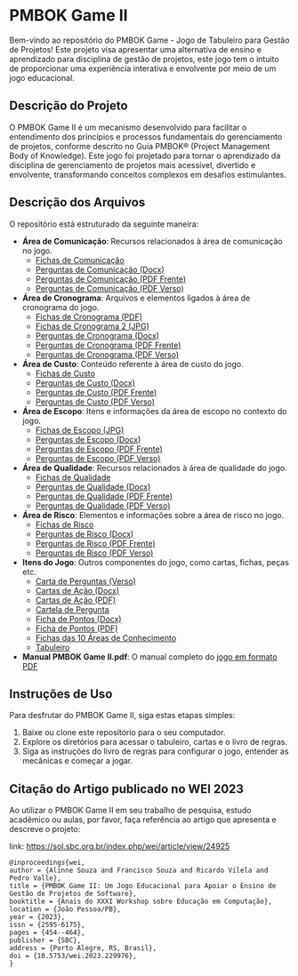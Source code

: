 # PMBOK Game II 
Bem-vindo ao repositório do PMBOK Game - Jogo de Tabuleiro para Gestão de Projetos! Este projeto visa apresentar uma alternativa de ensino e aprendizado para disciplina de gestão de projetos, este jogo tem o intuito de proporcionar uma experiência interativa e envolvente por meio de um jogo educacional.

## Descrição do Projeto

O PMBOK Game II é um mecanismo desenvolvido para facilitar o entendimento dos princípios e processos fundamentais do gerenciamento de projetos, conforme descrito no Guia PMBOK® (Project Management Body of Knowledge). Este jogo foi projetado para tornar o aprendizado da disciplina de gerenciamento de projetos mais acessível, divertido e envolvente, transformando conceitos complexos em desafios estimulantes.

## Descrição dos Arquivos

O repositório está estruturado da seguinte maneira:

- **Área de Comunicação**: Recursos relacionados à área de comunicação no jogo.
  - [Fichas de Comunicação](Área%20Comunicação/fichas%20comunicação.png)
  - [Perguntas de Comunicação (Docx)](Área%20Comunicação/perguntas%20comunicação.docx)
  - [Perguntas de Comunicação (PDF Frente)](Área%20Comunicação/perguntas%20frente.pdf)
  - [Perguntas de Comunicação (PDF Verso)](Área%20Comunicação/perguntas%20verso.pdf)
- **Área de Cronograma**: Arquivos e elementos ligados à área de cronograma do jogo.
  - [Fichas de Cronograma (PDF)](Área%20Cronograma/fichas%20cronograma.pdf)
  - [Fichas de Cronograma 2 (JPG)](Área%20Cronograma/fichas%20cronograma2.jpg)
  - [Perguntas de Cronograma (Docx)](Área%20Cronograma/perguntas%20cronograma.docx)
  - [Perguntas de Cronograma (PDF Frente)](Área%20Cronograma/perguntas%20frente.pdf)
  - [Perguntas de Cronograma (PDF Verso)](Área%20Cronograma/perguntas%20verso.pdf)
- **Área de Custo**: Conteúdo referente à área de custo do jogo.
  - [Fichas de Custo](Área%20Custo/fichas%20custo.png)
  - [Perguntas de Custo (Docx)](Área%20Custo/perguntas%20custo.docx)
  - [Perguntas de Custo (PDF Frente)](Área%20Custo/perguntas%20frente.pdf)
  - [Perguntas de Custo (PDF Verso)](Área%20Custo/perguntas%20verso.pdf)
- **Área de Escopo**: Itens e informações da área de escopo no contexto do jogo.
  - [Fichas de Escopo (JPG)](Área%20Escopo/fichas%20escopo.jpg)
  - [Perguntas de Escopo (Docx)](Área%20Escopo/perguntas%20escopo_v2.docx)
  - [Perguntas de Escopo (PDF Frente)](Área%20Escopo/perguntas%20frente.pdf)
  - [Perguntas de Escopo (PDF Verso)](Área%20Escopo/perguntas%20verso.pdf)
- **Área de Qualidade**: Recursos relacionados à área de qualidade do jogo.
  - [Fichas de Qualidade](Área%20Qualidade/fichas%20qualidade.png)
  - [Perguntas de Qualidade (Docx)](Área%20Qualidade/perguntas_qualidade.docx)
  - [Perguntas de Qualidade (PDF Frente)](Área%20Qualidade/perguntas_frente.pdf)
  - [Perguntas de Qualidade (PDF Verso)](Área%20Qualidade/perguntas_verso.pdf)
- **Área de Risco**: Elementos e informações sobre a área de risco no jogo.
  - [Fichas de Risco](Área%20Risco/fichas%20riscos.png)
  - [Perguntas de Risco (Docx)](Área%20Risco/perguntas_riscos.docx)
  - [Perguntas de Risco (PDF Frente)](Área%20Risco/perguntas_frente.pdf)
  - [Perguntas de Risco (PDF Verso)](Área%20Risco/perguntas_verso.pdf)
- **Itens do Jogo**: Outros componentes do jogo, como cartas, fichas, peças etc.
  - [Carta de Perguntas (Verso)](Itens%20do%20jogo/carta%20de%20perguntas_verso.jpg)
  - [Cartas de Ação (Docx)](Itens%20do%20jogo/cartas%20de%20acao.docx)
  - [Cartas de Ação (PDF)](Itens%20do%20jogo/cartas%20de%20acao.pdf)
  - [Cartela de Pergunta](Itens%20do%20jogo/Cartela%20de%20Pergunta.jpg)
  - [Ficha de Pontos (Docx)](Itens%20do%20jogo/ficha%20de%20pontos.docx)
  - [Ficha de Pontos (PDF)](Itens%20do%20jogo/ficha%20de%20pontos.pdf)
  - [Fichas das 10 Áreas de Conhecimento](Itens%20do%20jogo/Fichas%2010%20areas%20de%20conhecimento.png)
  - [Tabuleiro](Itens%20do%20jogo/tabuleiro.png)
- **Manual PMBOK Game II.pdf**: O manual completo do [jogo em formato PDF](Manual%20PMBOK%20Game%20II.pdf)


## Instruções de Uso

Para desfrutar do PMBOK Game II, siga estas etapas simples:

1. Baixe ou clone este repositório para o seu computador.
2. Explore os diretórios para acessar o tabuleiro, cartas e o livro de regras.
3. Siga as instruções do livro de regras para configurar o jogo, entender as mecânicas e começar a jogar.

## Citação do Artigo publicado no WEI 2023

Ao utilizar o PMBOK Game II em seu trabalho de pesquisa, estudo acadêmico ou aulas, por favor, faça referência ao artigo que apresenta e descreve o projeto:

link: https://sol.sbc.org.br/index.php/wei/article/view/24925
```
@inproceedings{wei,
author = {Alinne Souza and Francisco Souza and Ricardo Vilela and Pedro Valle},
title = {PMBOK Game II: Um Jogo Educacional para Apoiar o Ensino de Gestão de Projetos de Software},
booktitle = {Anais do XXXI Workshop sobre Educação em Computação},
location = {João Pessoa/PB},
year = {2023},
issn = {2595-6175},
pages = {454--464},
publisher = {SBC},
address = {Porto Alegre, RS, Brasil},
doi = {10.5753/wei.2023.229976},
}
```
